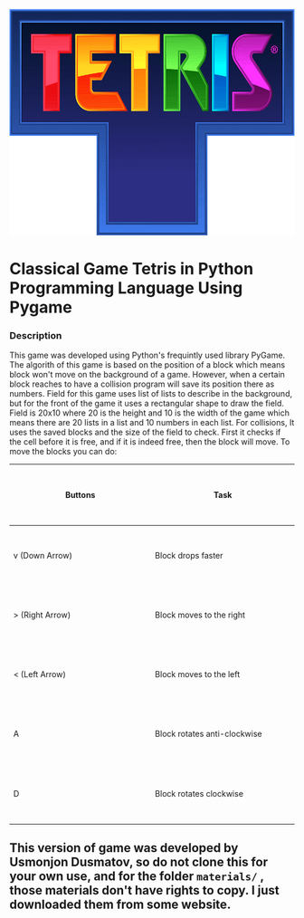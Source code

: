 <img src="materials/pngwing.com.png" height="400"><br>
# Classical Game Tetris in Python Programming Language Using Pygame
### Description
This game was developed using Python's frequintly used library PyGame. The algorith of this game is based on the position of a block which means block won't move on the background of a game. However, when a certain block reaches to have a collision program will save its position there as numbers. Field for this game uses list of lists to describe in the background, but for the front of the game it uses a rectangular shape to draw the field. Field is 20x10 where 20 is the height and 10 is the width of the game which means there are 20 lists in a list and 10 numbers in each list. For collisions, It uses the saved blocks and the  size of the field to check. First it checks if the cell before it is free, and if it is indeed free, then the block will move. To move the blocks you can do:
<table>
    <thead>
        <tr>
            <th width="300px" height="100px">Buttons</th>
            <th width="300px" height="100px">Task</th>
        </tr>
    </thead>
    <tr>
        <td width="300px" height="100px">v (Down Arrow)</td>
        <td width="300px" height="100px">Block drops faster</td>
    </tr>
    <tr>
        <td width="300px" height="100px">> (Right Arrow)</td>
        <td width="300px" height="100px">Block moves to the right</td>
    </tr>
    <tr>
        <td width="300px" height="100px">< (Left Arrow)</td>
        <td width="300px" height="100px">Block moves to the left</td>
    </tr>
    <tr>
        <td width="300px" height="100px">A</td>
        <td width="300px" height="100px">Block rotates anti-clockwise</td>
    </tr>
    <tr>
        <td width="300px" height="100px">D</td>
        <td width="300px" height="100px">Block rotates clockwise</td>
    </tr>
</table>
<h2>This version of game was developed by Usmonjon Dusmatov, so do not clone this for your own use, and for the folder <code>materials/</code> , those materials don't have rights to copy. I just downloaded them from some website.</h2>